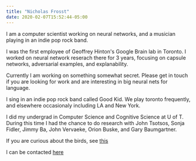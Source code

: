 ```yaml
---
title: "Nicholas Frosst"
date: 2020-02-07T15:52:44-05:00
--- 
```

I am a computer scientist working on neural networks, and a musician playing in an indie pop rock band.

I was the first employee of Geoffrey Hinton's Google Brain lab in Toronto. I worked on neural network reserach there for 3 years, focusing on capsule networks, adversarial examples, and explanability. 

Currently I am working on something somewhat secret. Please get in touch if you are looking for work and are interesting in big neural nets for language. 

I sing in an indie pop rock band called Good Kid. We play toronto frequently, and elsewhere occasionaly including LA and New York.

I did my undergrad in Computer Science and Cognitive Science at U of T. During this time I had the chance to do research with John Tsotsos, Sonja Fidler, Jimmy Ba, John Vervaeke, Orion Buske, and Gary Baumgartner.

If you are curious about the birds, see [this](https://nickfrosst.github.io/flock_dynamics/)

I can be contacted [here](TODO)
